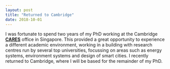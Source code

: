 ```yaml
---
layout: post
title: "Returned to Cambridge"
date: 2018-10-01
---
```

<p>
I was fortunate to spend two years of my PhD working at the Cambridge 
<a href="https://www.cares.cam.ac.uk/"><b>CARES</b></a> office in Singapore. 
This provided a great opportunity to experience a different academic environment, 
working in a building with research centres run by several top universities, 
focussing on areas such as energy systems, environment systems and design of smart cities. 
I recently returned to Cambridge, where I will be based for the remainder of my PhD. 
</p>
